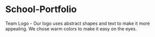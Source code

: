 # School-Portfolio
Team Logo - Our logo uses abstract shapes and text to make it more appealing. We chose warm colors to make it easy on the eyes.
